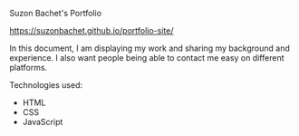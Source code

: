 Suzon Bachet's Portfolio

https://suzonbachet.github.io/portfolio-site/

In this document, I am displaying my work and sharing my background and experience. I also want people being able to contact me easy on different platforms. 

Technologies used: 
- HTML
- CSS
- JavaScript




